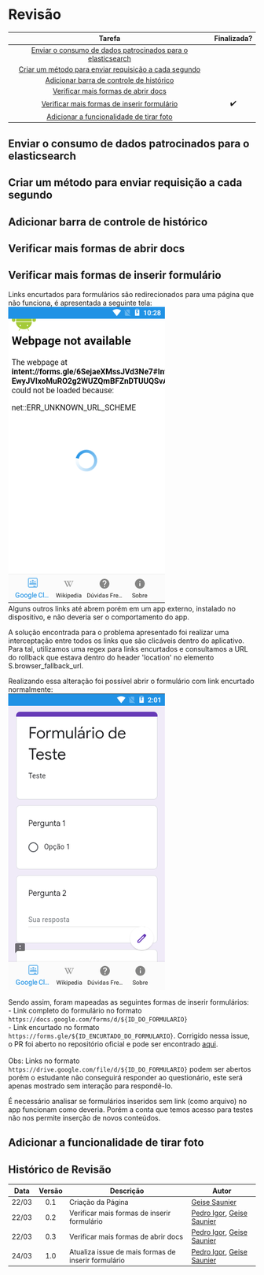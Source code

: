 # Revisão

Tarefa | Finalizada? |
:-----:|:-----------:|
[Enviar o consumo de dados patrocinados para o elasticsearch](https://github.com/GCES-Escola-em-Casa-2020-2/wiki/issues/15) | |
[Criar um método para enviar requisição a cada segundo](https://github.com/GCES-Escola-em-Casa-2020-2/wiki/issues/14)| |
[Adicionar barra de controle de histórico](https://github.com/GCES-Escola-em-Casa-2020-2/wiki/issues/13)| |
[Verificar mais formas de abrir docs](https://github.com/GCES-Escola-em-Casa-2020-2/wiki/issues/12) | |
[Verificar mais formas de inserir formulário](https://github.com/GCES-Escola-em-Casa-2020-2/wiki/issues/11) | :heavy_check_mark: |
[Adicionar a funcionalidade de tirar foto](https://github.com/GCES-Escola-em-Casa-2020-2/wiki/issues/8) | |

## Enviar o consumo de dados patrocinados para o elasticsearch

## Criar um método para enviar requisição a cada segundo

## Adicionar barra de controle de histórico

## Verificar mais formas de abrir docs


## Verificar mais formas de inserir formulário

Links encurtados para formulários são redirecionados para uma página que não funciona, é apresentada a seguinte tela:<br>
![page_not_available](./../../img/sprint3/page_not_available.png)<br>
Alguns outros links até abrem porém em um app externo, instalado no dispositivo, e não deveria ser o comportamento do app.

A solução encontrada para o problema apresentado foi realizar uma interceptação entre todos os links que são clicáveis dentro do aplicativo. Para tal, utilizamos uma regex para links encurtados e consultamos a URL do rollback que estava dentro do header 'location' no elemento S.browser_fallback_url.

Realizando essa alteração foi possível abrir o formulário com link encurtado normalmente:<br>
![short_link_forms](./../../img/sprint3/short_link_forms.png)<br>

Sendo assim, foram mapeadas as seguintes formas de inserir formulários:<br>
    - Link completo do formulário no formato `https://docs.google.com/forms/d/${ID_DO_FORMULARIO}`<br>
    - Link encurtado no formato `https://forms.gle/${ID_ENCURTADO_DO_FORMULARIO}`. Corrigido nessa issue, o PR foi aberto no repositório oficial e pode ser encontrado [aqui](https://github.com/Escola-em-Casa/android-escola-em-casa/pull/59).<br><br>
Obs: Links no formato `https://drive.google.com/file/d/${ID_DO_FORMULARIO}` podem ser abertos porém o estudante não conseguirá responder ao questionário, este será apenas mostrado sem interação para respondê-lo.<br>

É necessário analisar se formulários inseridos sem link (como arquivo) no app funcionam como deveria. Porém a conta que temos acesso para testes não nos permite inserção de novos conteúdos.<br>

## Adicionar a funcionalidade de tirar foto


## Histórico de Revisão

Data | Versão | Descrição | Autor |
:---:|:------:|-----------|-------|
22/03|0.1 | Criação da Página | [Geise Saunier](https://github.com/GeiseSaunier) |
22/03|0.2 | Verificar mais formas de inserir formulário | [Pedro Igor](https://github.com/pedroeagle), [Geise Saunier](https://github.com/GeiseSaunier) |
22/03|0.3 | Verificar mais formas de abrir docs | [Pedro Igor](https://github.com/pedroeagle), [Geise Saunier](https://github.com/GeiseSaunier) |
24/03|1.0 | Atualiza issue de mais formas de inserir formulário | [Pedro Igor](https://github.com/pedroeagle), [Geise Saunier](https://github.com/GeiseSaunier) |
